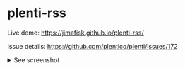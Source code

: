 # plenti-rss

Live demo: https://jimafisk.github.io/plenti-rss/

Issue details: https://github.com/plentico/plenti/issues/172

<details>
  <summary>See screenshot</summary>
  
  <img src="https://github.com/jimafisk/plenti-rss/blob/main/rss.png?raw=true" />
  
</details>
